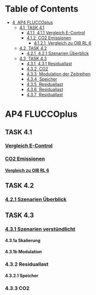 

<h1>Table of Contents<span class="tocSkip"></span></h1>
<div class="toc"><ul class="toc-item"><li><span><a href="#AP4-FLUCCOplus" data-toc-modified-id="AP4-FLUCCOplus-4"><span class="toc-item-num">4&nbsp;&nbsp;</span>AP4 FLUCCOplus</a></span><ul class="toc-item"><li><span><a href="#TASK-4.1" data-toc-modified-id="TASK-4.1-4.1"><span class="toc-item-num">4.1&nbsp;&nbsp;</span>TASK 4.1</a></span><ul class="toc-item"><li><span><a href="#4.1.1-Vergleich-E-Control" data-toc-modified-id="4.1.1-Vergleich-E-Control-4.1.1"><span class="toc-item-num">4.1.1&nbsp;&nbsp;</span><a href="notebooks/4.1-1-Econtrol_Validation.ipynb" target="_blank">4.1.1 Vergleich E-Control</a></a></span></li><li><span><a href="#CO2-Emissionen" data-toc-modified-id="CO2-Emissionen-4.1.2"><span class="toc-item-num">4.1.2&nbsp;&nbsp;</span><a href="notebooks/4.1.2_CO2_Emissionen.ipynb" target="_blank">CO2 Emissionen</a></a></span><ul class="toc-item"><li><span><a href="#Vergleich-zu-OIB-RL-6" data-toc-modified-id="Vergleich-zu-OIB-RL-6-4.1.2.1"><span class="toc-item-num">4.1.2.1&nbsp;&nbsp;</span><a href="notebooks/4.1.2.1_CO2_Emissionen_Vergleich_OIB_RL6.ipynb" target="_blank">Vergleich zu OIB RL 6</a></a></span></li></ul></li></ul></li><li><span><a href="#TASK-4.2" data-toc-modified-id="TASK-4.2-4.2"><span class="toc-item-num">4.2&nbsp;&nbsp;</span>TASK 4.2</a></span><ul class="toc-item"><li><span><a href="#4.2.1-Szenarien-Überblick" data-toc-modified-id="4.2.1-Szenarien-Überblick-4.2.1"><span class="toc-item-num">4.2.1&nbsp;&nbsp;</span><a href="notebooks/4.2.1_Szenarien_%C3%9Cberblick.ipynb" target="_blank">4.2.1 Szenarien Überblick</a></a></span></li></ul></li><li><span><a href="#TASK-4.3" data-toc-modified-id="TASK-4.3-4.3"><span class="toc-item-num">4.3&nbsp;&nbsp;</span>TASK 4.3</a></span><ul class="toc-item"><li><span><a href="#4.3.1-Residuallast" data-toc-modified-id="4.3.1-Residuallast-4.3.1"><span class="toc-item-num">4.3.1&nbsp;&nbsp;</span>4.3.1 Residuallast</a></span></li><li><span><a href="#CO2" data-toc-modified-id="CO2-4.3.2"><span class="toc-item-num">4.3.2&nbsp;&nbsp;</span>CO2</a></span></li><li><span><a href="#Modulation-der-Zeitreihen" data-toc-modified-id="Modulation-der-Zeitreihen-4.3.3"><span class="toc-item-num">4.3.3&nbsp;&nbsp;</span>Modulation der Zeitreihen</a></span></li><li><span><a href="#Speicher" data-toc-modified-id="Speicher-4.3.4"><span class="toc-item-num">4.3.4&nbsp;&nbsp;</span>Speicher</a></span></li><li><span><a href="#Residuallast" data-toc-modified-id="Residuallast-4.3.5"><span class="toc-item-num">4.3.5&nbsp;&nbsp;</span>Residuallast</a></span></li><li><span><a href="#Residuallast" data-toc-modified-id="Residuallast-4.3.6"><span class="toc-item-num">4.3.6&nbsp;&nbsp;</span>Residuallast</a></span></li><li><span><a href="#Residuallast" data-toc-modified-id="Residuallast-4.3.7"><span class="toc-item-num">4.3.7&nbsp;&nbsp;</span>Residuallast</a></span></li></ul></li></ul></li></ul></div>



# AP4 FLUCCOplus

## TASK 4.1





### [Vergleich E-Control](notebooks/4.1-1-Econtrol_Validation.ipynb)




### [CO2 Emissionen](notebooks/4.1.2_CO2_Emissionen.ipynb)

#### [Vergleich zu OIB RL 6](notebooks/4.1.2.1_CO2_Emissionen_Vergleich_OIB_RL6.ipynb)




## TASK 4.2

### [4.2.1 Szenarien Überblick](notebooks/4.2.1_Szenarien_Überblick.ipynb)




## TASK 4.3

### [4.3.1 Szenarien verstündlicht]("notebooks/4.3.1_Szenarien_stuendlich.ipynb")
#### 4.3.1a Skalierung
#### 4.3.1b Modulation


### 4.3.2 Residuallast

#### 4.3.2.1 Speicher




### 4.3.3 CO2








